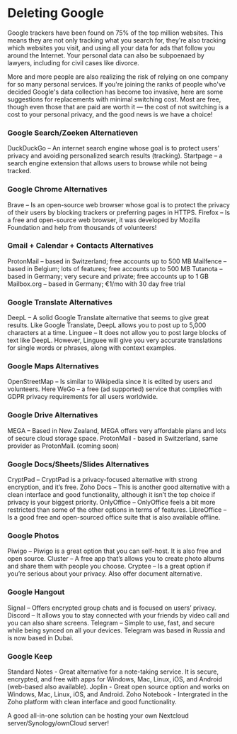 # Deleting Google
Google trackers have been found on 75% of the top million websites.
This means they are not only tracking what you search for, they're also
tracking which websites you visit, and using all your data for ads that
follow you around the Internet. Your personal data can also be 
subpoenaed by lawyers, including for civil cases like divorce.

More and more people are also realizing the risk of relying on one 
company for so many personal services. If you're joining the ranks of 
people who've decided Google's data collection has become too invasive, 
here are some suggestions for replacements with minimal switching cost. 
Most are free, though even those that are paid are worth it — the cost 
of not switching is a cost to your personal privacy, and the good news 
is we have a choice!

### Google Search/Zoeken Alternatieven
DuckDuckGo – An internet search engine whose goal is to protect users’ privacy and avoiding personalized search results (tracking).
Startpage – a search engine extension that allows users to browse while not being tracked.

### Google Chrome Alternatives
Brave – Is an open-source web browser whose goal is to protect the privacy of their users by blocking trackers or preferring pages in HTTPS.
Firefox – Is a free and open-source web browser, it was developed by Mozilla Foundation and help from thousands of volunteers!

### Gmail + Calendar + Contacts Alternatives
ProtonMail – based in Switzerland; free accounts up to 500 MB 
Mailfence – based in Belgium; lots of features; free accounts up to 500 MB 
Tutanota – based in Germany; very secure and private; free accounts up to 1 GB
Mailbox.org – based in Germany; €1/mo with 30 day free trial

### Google Translate Alternatives
DeepL – A solid Google Translate alternative that seems to give great results. Like Google Translate, DeepL allows you to post up to 5,000 characters at a time.
Linguee – It does not allow you to post large blocks of text like DeepL. However, Linguee will give you very accurate translations for single words or phrases, along with context examples.

### Google Maps Alternatives
OpenStreetMap – Is similar to Wikipedia since it is edited by users and volunteers.
Here WeGo – a free (ad supported) service that complies with GDPR privacy requirements for all users worldwide.

### Google Drive Alternatives
MEGA – Based in New Zealand, MEGA offers very affordable plans and lots of secure cloud storage space.
ProtonMail - based in Switzerland, same provider as ProtonMail. (coming soon) 

### Google Docs/Sheets/Slides Alternatives
CryptPad – CryptPad is a privacy-focused alternative with strong encryption, and it’s free.
Zoho Docs – This is another good alternative with a clean interface and good functionality, although it isn’t the top choice if privacy is your biggest priority.
OnlyOffice – OnlyOffice feels a bit more restricted than some of the other options in terms of features.
LibreOffice – Is a good free and open-sourced office suite that is also available offline.

### Google Photos
Piwigo – Piwigo is a great option that you can self-host. It is also free and open source.
Cluster – A free app that’s allows you to create photo albums and share them with people you choose.
Cryptee – Is a great option if you’re serious about your privacy. Also offer document alternative.

### Google Hangout
Signal – Offers encrypted group chats and is focused on users’ privacy.
Discord – It allows you to stay connected with your friends by video call and you can also share screens.
Telegram – Simple to use, fast, and secure while being synced on all your devices. Telegram was based in Russia and is now based in Dubai.

### Google Keep
Standard Notes - Great alternative for a note-taking service. It is secure, encrypted, and free with apps for Windows, Mac, Linux, iOS, and Android (web-based also available).
Joplin - Great open source option and works on Windows, Mac, Linux, iOS, and Android.
Zoho Notebook - Intergrated in the Zoho platform with clean interface and good functionality.

A good all-in-one solution can be hosting your own Nextcloud server/Synology/ownCloud server!
